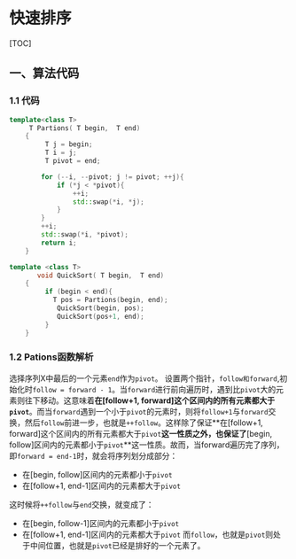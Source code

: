 # 快速排序

[TOC]

## 一、算法代码
### 1.1 代码
```cpp
template<class T>
     T Partions( T begin,  T end)
    {
         T j = begin;
         T i = j;
         T pivot = end;

        for (--i, --pivot; j != pivot; ++j){
            if (*j < *pivot){
                ++i;
                std::swap(*i, *j);
            }
        }
        ++i;
        std::swap(*i, *pivot);
        return i;
    }

template <class T>
       void QuickSort( T begin,  T end)
    {
         if (begin < end){
           T pos = Partions(begin, end);
            QuickSort(begin, pos);
            QuickSort(pos+1, end);
         }
    }
```

### 1.2 Pations函数解析
选择序列X中最后的一个元素`end`作为`pivot`。
设置两个指针，`follow和forward`,初始化时`follow = forward - 1`。当`forward`进行前向遍历时，遇到比`pivot`大的元素则往下移动。这意味着**在[follow+1, forward]这个区间内的所有元素都大于`pivot`**。而当`forward`遇到一个小于`pivot`的元素时，则将`follow+1`与`forward`交换，然后`follow`前进一步，也就是`++follow`。这样除了保证**在[follow+1, forward]这个区间内的所有元素都大于`pivot`**这一性质之外，也保证了**[begin, follow]区间内的元素都小于`pivot`**这一性质。故而，当forward遍历完了序列，即`forward = end-1`时，就会将序列划分成部分：

+ 在[begin, follow]区间内的元素都小于`pivot`
+ 在[follow+1, end-1]区间内的元素都大于`pivot`

这时候将`++follow`与`end`交换，就变成了：
+ 在[begin, follow-1]区间内的元素都小于`pivot`
+ 在[follow+1, end-1]区间内的元素都大于`pivot`
而`follow`，也就是`pivot`则处于中间位置，也就是`pivot`已经是排好的一个元素了。